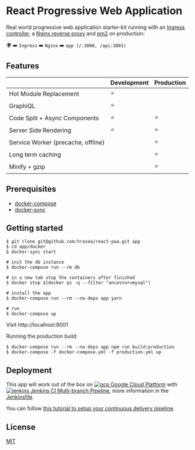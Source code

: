 # React Progressive Web Application

Real world progressive web application starter-kit running with an [Ingress controller](https://kubernetes.io/docs/concepts/services-networking/ingress/), 
a [Nginx reverse proxy](https://www.nginx.com/) and [pm2](http://pm2.keymetrics.io/) on production:

:earth_africa: :arrow_right: ```Ingress``` :arrow_right: ```Nginx``` :arrow_right: ```app (/:3000, /api:3001)```

## Features

| | Development | Production
--- | --- | ---
Hot Module Replacement | :star: |
GraphiQL | :star: |
Code Split + Async Components | :star: | :star:
Server Side Rendering | :star: | :star:
Service Worker (precache, offline) | | :star:
Long term caching | | :star:
Minify + gzip | | :star:

## Prerequisites

* [docker-compose](https://docs.docker.com/compose/)
* [docker-sync](http://docker-sync.io/)

## Getting started

    $ git clone git@github.com:hrasoa/react-pwa.git app
    $ cd app/docker
    $ docker-sync start
    
    # init the db instance
    $ docker-compose run --rm db
    
    # in a new tab stop the containers after finished
    $ docker stop $(docker ps -q --filter "ancestor=mysql")   
    
    # install the app
    $ docker-compose run --rm --no-deps app yarn
    
    # run
    $ docker-compose up

Visit http://localhost:8001

Running the production build:

    $ docker-compose run --rm --no-deps app npm run build:production
    $ docker-compose -f docker-compose.yml -f production.yml up    
  
## Deployment

This app will work out of the box on  [![gcp](https://avatars0.githubusercontent.com/u/2810941?s=14&v=4) Google Cloud Platform](https://cloud.google.com/) with  [![jenkins](https://avatars0.githubusercontent.com/u/107424?s=14&v=4) Jenkins CI Multi-branch Pipeline](https://jenkins.io/doc/book/pipeline/multibranch/), more information in the [Jenkinsfile](/Jenkinsfile).

You can follow [this tutorial to setup your continuous delivery pipeline](https://cloud.google.com/solutions/continuous-delivery-jenkins-container-engine).

## License

[MIT](/LICENSE)
   
